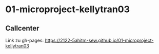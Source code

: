 # 01-microproject-kellytran03

## Callcenter 
Link zu gh-pages:
https://2122-5ahitm-sew.github.io/01-microproject-kellytran03
